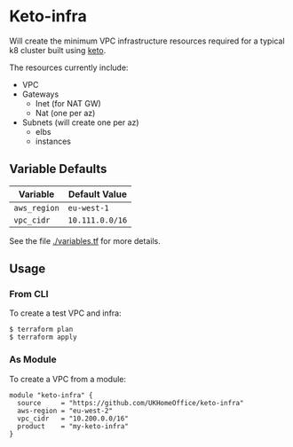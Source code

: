 # Keto-infra

Will create the minimum VPC infrastructure resources required for a typical k8 cluster built using [keto](https://github.com/UKHomeOffice/keto).

The resources currently include:

- VPC
- Gateways
    - Inet (for NAT GW)
    - Nat (one per az)
- Subnets (will create one per az)
    - elbs
    - instances

## Variable Defaults

| Variable | Default Value  |
|----------|----------------|
| `aws_region` | `eu-west-1` |
| `vpc_cidr`   | `10.111.0.0/16` |

See the file [./variables.tf](./variables.tf) for more details.

## Usage

### From CLI

To create a test VPC and infra:
```
$ terraform plan
$ terraform apply
```

### As Module

To create a VPC from a module:
```
module "keto-infra" {
  source     = "https://github.com/UKHomeOffice/keto-infra"
  aws-region = "eu-west-2"
  vpc_cidr   = "10.200.0.0/16"
  product    = "my-keto-infra"
}
```
